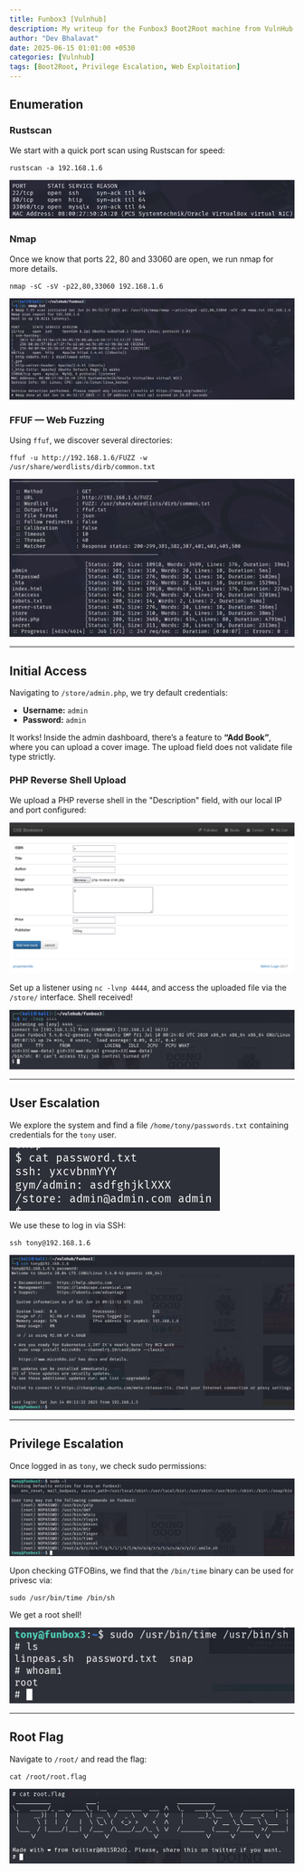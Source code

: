 ```yaml
---
title: Funbox3 [Vulnhub]
description: My writeup for the Funbox3 Boot2Root machine from VulnHub by @0815R2d2
author: "Dev Bhalavat"
date: 2025-06-15 01:01:00 +0530
categories: [Vulnhub]
tags: [Boot2Root, Privilege Escalation, Web Exploitation]
---
```


## Enumeration

### Rustscan

We start with a quick port scan using Rustscan for speed:

```
rustscan -a 192.168.1.6
```

![Rustscan](/assets/images/funbox3/rustscan.png)

### Nmap

Once we know that ports 22, 80 and 33060 are open, we run nmap for more details.

```
nmap -sC -sV -p22,80,33060 192.168.1.6
```

![Nmap](/assets/images/funbox3/nmap.png)

### FFUF — Web Fuzzing

Using `ffuf`, we discover several directories:

```
ffuf -u http://192.168.1.6/FUZZ -w /usr/share/wordlists/dirb/common.txt
```

![alt text](/assets/images/funbox3/ffuf.png)

---

## Initial Access

Navigating to `/store/admin.php`, we try default credentials:

- **Username:** `admin`
- **Password:** `admin`

It works! Inside the admin dashboard, there’s a feature to **“Add Book”**, where you can upload a cover image. The upload field does not validate file type strictly.

### PHP Reverse Shell Upload

We upload a PHP reverse shell in the "Description" field, with our local IP and port configured:

![Initial Access](/assets/images/funbox3/initial%20access.png)

Set up a listener using `nc -lvnp 4444`, and access the uploaded file via the `/store/` interface. Shell received!

![Reverse Shell](/assets/images/funbox3/reverse%20shell.png)

---

## User Escalation

We explore the system and find a file `/home/tony/passwords.txt` containing credentials for the `tony` user.

![Passwords File](/assets/images/funbox3/password%20file.png)

We use these to log in via SSH:

```
ssh tony@192.168.1.6
```

![SSH](/assets/images/funbox3/ssh.png)

---

## Privilege Escalation

Once logged in as `tony`, we check sudo permissions:

![Sudo -l](/assets/images/funbox3/privesc.png)

Upon checking GTFOBins, we find that the `/bin/time` binary can be used for privesc via:

```
sudo /usr/bin/time /bin/sh
```

We get a root shell!

![Root Shell](/assets/images/funbox3/root.png)

---

## Root Flag

Navigate to `/root/` and read the flag:

```
cat /root/root.flag
```

![Flag](/assets/images/funbox3/flag.png)

